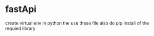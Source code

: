 # fastApi

create virtual env in python the use these file also do pip install of the requied library

